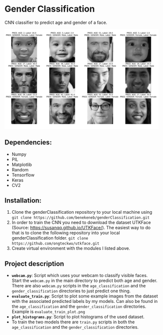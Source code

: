 # Gender Classification
CNN classifier to predict age and gender of a face.

![Alt-Text](evaluate_train_plot.png)

## Dependencies:

 - Numpy
 - PIL
 - Matplotlib
 - Random
 - Tensorflow
 - Keras
 - CV2

## Installation:

 1. Clone the genderClassification repository to your local machine using `git clone https://github.com/benekeneb/genderClassification.git`
 2. In order to train the CNN you need to download the dataset UTKFace (Source: https://susanqq.github.io/UTKFace/). The easiest way to do that is to clone the following repository into your local genderClassification folder. `git clone https://github.com/ongteckwu/utkface.git`
 3. Create virtual environment with the modules I listed above.

## Project description

 - **`webcam.py`**: Script which uses your webcam to classify visible faces. Start the `webcam.py` in the main directory to predict both age and gender. There are also `webcam.py` scripts in the `age_classification` and the `gender_classification` directories to just predict one thing.
 - **`evaluate_train.py`**: Script to plot some example images from the dataset with the associated predicted labels by my models. Can also be found in  the `age_classification` and the `gender_classification` directories. Example is `evaluate_train_plot.png`
 - **`plot_histograms.py`**: Script to plot histograms of the used dataset.
 - To train the two models there are `train.py` scripts in both the  `age_classification` and the `gender_classification` directories.

